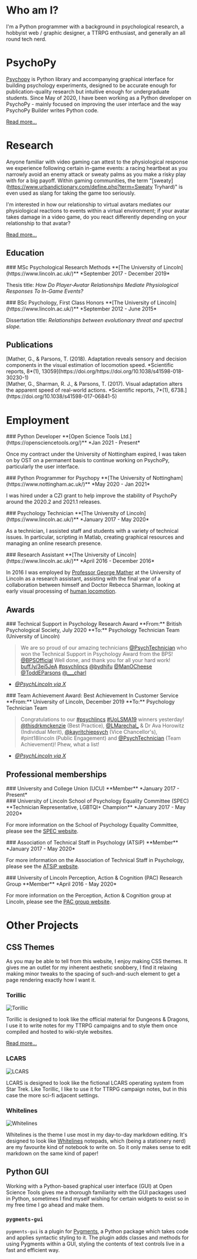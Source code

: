 # Who am I?
I'm a Python programmer with a background in psychological research, a hobbyist web / graphic designer, a TTRPG enthusiast, and generally an all round tech nerd.

# PsychoPy

[Psychopy](https://psychopy.org) is Python library and accompanying graphical interface for building psychology experiments, designed to be accurate enough for publication-quality research but intuitive enough for undergraduate students. Since May of 2020, I have been working as a Python developer on PsychoPy - mainly focused on improving the user interface and the way PsychoPy Builder writes Python code.

[Read more...](articles/psychopy/index.md)

# Research

Anyone familiar with video gaming can attest to the physiological response we experience following certain in-game events: a racing heartbeat as you narrowly avoid an enemy attack or sweaty palms as you make a risky play with for a big payoff. Within gaming communities, the term "[sweaty](https://www.urbandictionary.com/define.php?term=Sweaty Tryhard)" is even used as slang for taking the game too seriously.

I'm interested in how our relationship to virtual avatars mediates our physiological reactions to events within a virtual environment; if your avatar takes damage in a video game, do you react differently depending on your relationship to that avatar?

[Read more...](articles/research/index.md)

## Education

<article markdown="block">
### MSc Psychological Research Methods
**[The University of Lincoln](https://www.lincoln.ac.uk/)**
*September 2017 - December 2019*

Thesis title: 
*How Do Player-Avatar Relationships Mediate Physiological Responses To In-Game Events?*
</article>

<article markdown="block">
### BSc Psychology, First Class Honors
**[The University of Lincoln](https://www.lincoln.ac.uk/)**
*September 2012 - June 2015*

Dissertation title: 
*Relationships between evolutionary threat and spectral slope.*
</article>

## Publications
<div class="altmetric-citation" markdown="block">
<div class="altmetric-embed" data-badge-type="donut" data-doi="https://doi.org/https://doi.org/10.1038/s41598-018-30230-1"></div>
[Mather, G., & Parsons, T. (2018). Adaptation reveals sensory and decision components in the visual estimation of locomotion speed. *Scientific reports, 8*(1), 13059](https://doi.org/https://doi.org/10.1038/s41598-018-30230-1)
</div>
<div class="altmetric-citation" markdown="block">
<div class="altmetric-embed" data-badge-type="donut" data-doi="https://doi.org/10.1038/s41598-017-06841-5"></div>
[Mather, G., Sharman, R. J., & Parsons, T. (2017). Visual adaptation alters the apparent speed of real-world actions. *Scientific reports, 7*(1), 6738.](https://doi.org/10.1038/s41598-017-06841-5)
</div>

# Employment

<article markdown="block">
### Python Developer
**[Open Science Tools Ltd.](https://opensciencetools.org/)**
*Jan 2021 - Present*

Once my contract under the University of Nottingham expired, I was taken on by OST on a permanent basis to continue working on PsychoPy, particularly the user interface.
</article>

<article markdown="block">
### Python Programmer for Psychopy
**[The University of Nottingham](https://www.nottingham.ac.uk/)**
*May 2020 - Jan 2021*

I was hired under a CZI grant to help improve the stability of PsychoPy around the 2020.2 and 2021.1 releases.
</article>

<article markdown="block">
### Psychology Technician
**[The University of Lincoln](https://www.lincoln.ac.uk/)**
*January 2017 - May 2020*

As a technician, I assisted staff and students with a variety of technical issues. In particular, scripting in Matlab, creating graphical resources and managing an online research presence.
</article>

<article markdown="block">
### Research Assistant
**[The University of Lincoln](https://www.lincoln.ac.uk/)**
*April 2016 - December 2016*

In 2016 I was employed by [Professor George Mather](https://gmresearch2016.blogs.lincoln.ac.uk/) at the University of Lincoln as a research assistant, assisting with the final year of a collaboration between himself and Doctor Rebecca Sharman, looking at early visual processing of [human locomotion](https://www.tandfonline.com/doi/abs/10.1080/14786443408648481").
</article>

## Awards
<article markdown="block">
### Technical Support in Psychology Research Award
**From:** British Psychological Society, July 2020
**To:** Psychology Technician Team (University of Lincoln)

> We are so proud of our amazing technicians [@PsychTechnician](https://twitter.com/PsychTechnician) who won the Technical Support in Psychology Award from the BPS! [@BPSOfficial](https://twitter.com/BPSOfficial)
> Well done, and thank you for all your hard work! [buff.ly/3ei5JeA](https://buff.ly/3ei5JeA)
> [#psychlincs](https://x.com/hashtag/psychlincs) [@bydhifu](https://twitter.com/bydhifu) [@ManOCheese](https://twitter.com/ManOCheese) [@ToddEParsons](https://twitter.com/ToddEParsons) [@___charl](https://twitter.com/___charl)

- *[@PsychLincoln via X](https://x.com/PsychLincoln/status/1282585568032030720)*
</article>

<article markdown="block">
### Team Achievement Award: Best Achievement In Customer Service
**From:** University of Lincoln, December 2019
**To:** Psychology Technician Team

> Congratulations to our [#psychlincs](https://x.com/hashtag/psychlincs) [#UoLSMA19](https://x.com/hashtag/UoLSMA19) winners yesterday! 
> [@thisdrkmckenzie](https://twitter.com/thisdrkmckenzie) (Best Practice), [@LMarechal_](https://twitter.com/LMarechal_) & Dr Ava Horowitz (Individual Merit), [@kayritchiepsych](https://twitter.com/kayritchiepsych) (Vice Chancellor's), #pint18lincoln (Public Engagement) and [@PsychTechnician](https://twitter.com/PsychTechnician) (Team Achievement)! 
> Phew, what a list!

- *[@PsychLincoln via X](https://x.com/PsychLincoln/status/1197477709896716288)*
</article>

## Professional memberships
<article markdown="block">
### University and College Union (UCU)
**Member**
*January 2017 - Present*
</article>

<article markdown="block">
### University of Lincoln School of Psychology Equality Committee (SPEC)
**Technician Representative, LGBTQI+ Champion**
*January 2017 - May 2020*

For more information on the School of Psychology Equality Committee, please see the [SPEC website](https://spec.blogs.lincoln.ac.uk).
</article>

<article markdown="block">
### Association of Technical Staff in Psychology (ATSiP)
**Member**
*January 2017 - May 2020*

For more information on the Association of Technical Staff in Psychology, please see the [ATSiP website](https://atsip.ac.uk).
</article>

<article markdown="block">
### University of Lincoln Perception, Action & Cognition (PAC) Research Group
**Member**
*April 2016 - May 2020*

For more information on the Perception, Action & Cognition group at Lincoln, please see the [PAC group website](https://pacgroup.blogs.lincoln.ac.uk/).
</article>

# Other Projects

## CSS Themes
As you may be able to tell from this website, I enjoy making CSS themes. It gives me an outlet for my inherent aesthetic snobbery, I find it relaxing making minor tweaks to the spacing of such-and-such element to get a page rendering exactly how I want it.

### Torillic

![Torillic](articles/torillic/full.png)

Torillic is designed to look like the official material for Dungeons & Dragons, I use it to write notes for my TTRPG campaigns and to style them once compiled and hosted to wiki-style websites.

[Read more...](articles/torillic/index.md)

### LCARS

![LCARS](articles/LCARS/full.png)

LCARS is designed to look like the fictional LCARS operating system from Star Trek. Like Torillic, I like to use it for TTRPG campaign notes, but in this case the more sci-fi adjacent settings.

### Whitelines

![Whitelines](articles/Whitelines/full.png)

Whitelines is the theme I use most in my day-to-day markdown editing. It's designed to look like [Whitelines](https://www.whitelinespaper.com/) notepads, which (being a stationery nerd) are my favourite kind of notebook to write on. So it only makes sense to edit markdown on the same kind of paper!

## Python GUI

Working with a Python-based graphical user interface (GUI) at Open Science Tools gives me a thorough familiarity with the GUI packages used in Python, sometimes I find myself wishing for certain widgets to exist so in my free time I go ahead and make them.

### `pygments-gui`
`pygments-gui` is a plugin for [Pygments](https://pygments.org/), a Python package which takes code and applies syntactic styling to it. The plugin adds classes and methods for using Pygments within a GUI, styling the contents of text controls live in a fast and efficient way.
